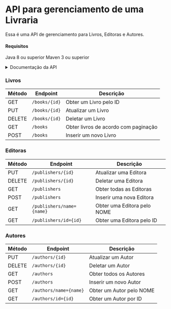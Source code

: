 <h1>API para gerenciamento de uma  Livraria</h1>
<p>Essa é uma API de gerenciamento para Livros, Editoras e Autores.</p>

<h4>Requisitos</h4>
<p>Java 8 ou superior
Maven 3 ou superior</p>

<details>
  <summary>Documentação da API</summary>

[Clique aqui para acessar a documentação da API](http://localhost:8080/swagger-ui.html)

</details>

<h3>Livros</h3>

| Método | Endpoint               | Descrição                                     |
| ------ | ----------------------| ---------------------------------------------|
| GET    | `/books/{id}`         | Obter um Livro pelo ID                       |
| PUT    | `/books/{id}`         | Atualizar um Livro                           |
| DELETE | `/books/{id}`         | Deletar um Livro                              |
| GET    | `/books`              | Obter livros de acordo com paginação          |
| POST   | `/books`              | Inserir um novo Livro                        |


<h3>Editoras</h3> 

| Método | Endpoint                      | Descrição                                 |
| ------ | ------------------------------| -----------------------------------------|
| PUT    | `/publishers/{id}`            | Atualizar uma Editora                     |
| DELETE | `/publishers/{id}`            | Deletar uma Editora                       |
| GET    | `/publishers`                 | Obter todas as Editoras                   |
| POST   | `/publishers`                 | Inserir uma nova Editora                  |
| GET    | `/publishers/name={name}`     | Obter uma Editora pelo NOME               |
| GET    | `/publishers/id={id}`         | Obter uma Editora pelo ID                 |


<h3>Autores</h3>

| Método | Endpoint               | Descrição                             |
| ------ | ----------------------| -------------------------------------|
| PUT    | `/authors/{id}`       | Atualizar um Autor                    |
| DELETE | `/authors/{id}`       | Deletar um Autor                      |
| GET    | `/authors`            | Obter todos os Autores                |
| POST   | `/authors`            | Inserir um novo Autor                 |
| GET    | `/authors/name={name}`| Obter um Autor pelo NOME              |
| GET    | `/authors/id={id}`    | Obter um Autor por ID                 |
